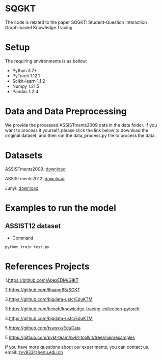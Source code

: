 # SQGKT
The code is related to the paper SQGKT: Student-Question Interaction Graph-based Knowledge Tracing.

# Setup
The requiring environments is as bellow:
- Python 3.7+
- PyTorch 1.12.1
- Scikit-learn 1.1.2
- Numpy 1.21.5
- Pandas 1.2.4

# Data and Data Preprocessing
We provide the processed ASSISTments2009 data in the data folder. If you want to process it yourself, please click the link below to download the original dataset, and then run the data_process.py file to process the data.


# Datasets
ASSISTments2009: [download](https://drive.google.com/file/d/1NNXHFRxcArrU0ZJSb9BIL56vmUt5FhlE/view)

ASSISTments2012: [download](https://drive.google.com/file/d/0BxCxNjHXlkkHczVDT2kyaTQyZUk/edit?usp=sharing)

Junyi: [download](http://base.ustc.edu.cn/data/JunyiAcademy_Math_Practicing_Log/junyi.rar)
  
# Examples to run the model

## ASSIST12 dataset
* Command
```
python train_test.py 
```

# References Projects

1.https://github.com/ApexEDM/GIKT

2.https://github.com/lhuang65/SGKT

3.https://github.com/bigdata-ustc/EduKTM

3.https://github.com/hcnoh/knowledge-tracing-collection-pytorch

4.https://github.com/bigdata-ustc/EduKTM

5.https://github.com/tswsxk/EduData

5.https://github.com/pykt-team/pykt-toolkit/tree/main/examples

If you have more questions about our experiments, you can contact us. 
email: zyy933@henu.edu.cn
